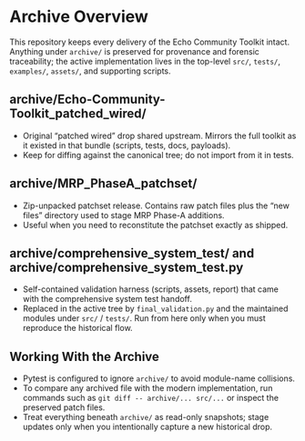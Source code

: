 # Archive Overview

This repository keeps every delivery of the Echo Community Toolkit intact.  
Anything under `archive/` is preserved for provenance and forensic traceability;
the active implementation lives in the top-level `src/`, `tests/`, `examples/`,
`assets/`, and supporting scripts.

## archive/Echo-Community-Toolkit_patched_wired/
- Original “patched wired” drop shared upstream. Mirrors the full toolkit as it
  existed in that bundle (scripts, tests, docs, payloads).  
- Keep for diffing against the canonical tree; do not import from it in tests.

## archive/MRP_PhaseA_patchset/
- Zip-unpacked patchset release. Contains raw patch files plus the “new files”
  directory used to stage MRP Phase-A additions.  
- Useful when you need to reconstitute the patchset exactly as shipped.

## archive/comprehensive_system_test/ and archive/comprehensive_system_test.py
- Self-contained validation harness (scripts, assets, report) that came with the
  comprehensive system test handoff.  
- Replaced in the active tree by `final_validation.py` and the maintained
  modules under `src/` / `tests/`. Run from here only when you must reproduce
  the historical flow.

## Working With the Archive
- Pytest is configured to ignore `archive/` to avoid module-name collisions.  
- To compare any archived file with the modern implementation, run commands such
  as `git diff -- archive/... src/...` or inspect the preserved patch files.
- Treat everything beneath `archive/` as read-only snapshots; stage updates only
  when you intentionally capture a new historical drop.
